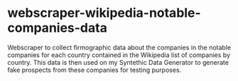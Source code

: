 # webscraper-wikipedia-notable-companies-data
Webscraper to collect firmographic data about the companies in the notable companies for each country contained in the Wikipedia list of companies by country. This data is then used on my Syntethic Data Generator to generate fake prospects from these companies for testing purposes.
